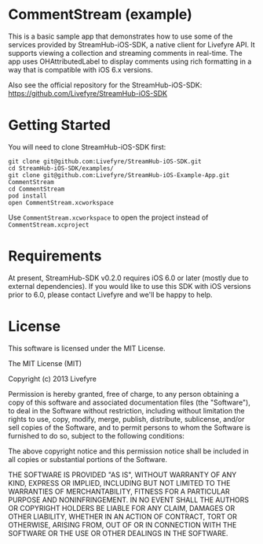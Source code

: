 CommentStream (example)
=======================

This is a basic sample app that demonstrates how to use some of the services
provided by StreamHub-iOS-SDK, a native client for Livefyre API. It supports
viewing a collection and streaming comments in real-time. The app uses
OHAttributedLabel to display comments using rich formatting in a way that is
compatible with iOS 6.x versions.

Also see the official repository for the StreamHub-iOS-SDK:
https://github.com/Livefyre/StreamHub-iOS-SDK

# Getting Started

You will need to clone StreamHub-iOS-SDK first:

    git clone git@github.com:Livefyre/StreamHub-iOS-SDK.git
    cd StreamHub-iOS-SDK/examples/
    git clone git@github.com:Livefyre/StreamHub-iOS-Example-App.git CommentStream
    cd CommentStream
    pod install
    open CommentStream.xcworkspace

Use `CommentStream.xcworkspace` to open the project instead of
`CommentStream.xcproject`

# Requirements

At present, StreamHub-SDK v0.2.0 requires iOS 6.0 or later (mostly due to
external dependencies). If you would like to use this SDK with iOS versions
prior to 6.0, please contact Livefyre and we'll be happy to help.

# License

This software is licensed under the MIT License.

The MIT License (MIT)

Copyright (c) 2013 Livefyre

Permission is hereby granted, free of charge, to any person obtaining a copy of
this software and associated documentation files (the "Software"), to deal in
the Software without restriction, including without limitation the rights to
use, copy, modify, merge, publish, distribute, sublicense, and/or sell copies
of the Software, and to permit persons to whom the Software is furnished to do
so, subject to the following conditions:

The above copyright notice and this permission notice shall be included in all
copies or substantial portions of the Software.

THE SOFTWARE IS PROVIDED "AS IS", WITHOUT WARRANTY OF ANY KIND, EXPRESS OR
IMPLIED, INCLUDING BUT NOT LIMITED TO THE WARRANTIES OF MERCHANTABILITY,
FITNESS FOR A PARTICULAR PURPOSE AND NONINFRINGEMENT. IN NO EVENT SHALL THE
AUTHORS OR COPYRIGHT HOLDERS BE LIABLE FOR ANY CLAIM, DAMAGES OR OTHER
LIABILITY, WHETHER IN AN ACTION OF CONTRACT, TORT OR OTHERWISE, ARISING FROM,
OUT OF OR IN CONNECTION WITH THE SOFTWARE OR THE USE OR OTHER DEALINGS IN THE
SOFTWARE.

